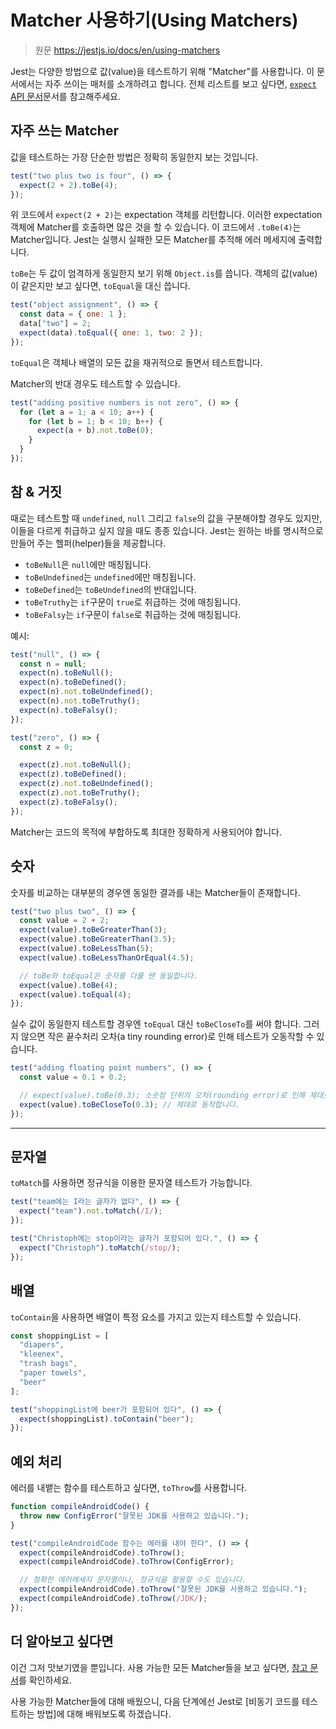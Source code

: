 # Matcher 사용하기(Using Matchers)

> 원문 https://jestjs.io/docs/en/using-matchers

Jest는 다양한 방법으로 값(value)을 테스트하기 위해 "Matcher"를 사용합니다. 이 문서에서는 자주 쓰이는 매처를 소개하려고 합니다. 전체 리스트를 보고 싶다면, [`expect` API 문서](https://jestjs.io/docs/en/expect)문서를 참고해주세요.

## 자주 쓰는 Matcher

값을 테스트하는 가장 단순한 방법은 정확히 동일한지 보는 것입니다.

```jsx
test("two plus two is four", () => {
  expect(2 + 2).toBe(4);
});
```

위 코드에서 `expect(2 + 2)`는 expectation 객체를 리턴합니다. 이러한 expectation 객체에 Matcher를 호출하면 많은 것을 할 수 있습니다. 이 코드에서 `.toBe(4)`는 Matcher입니다. Jest는 실행시 실패한 모든 Matcher를 추적해 에러 메세지에 출력합니다.

`toBe`는 두 값이 엄격하게 동일한지 보기 위해 `Object.is`를 씁니다. 객체의 값(value)이 같은지만 보고 싶다면, `toEqual`을 대신 씁니다.

```jsx
test("object assignment", () => {
  const data = { one: 1 };
  data["two"] = 2;
  expect(data).toEqual({ one: 1, two: 2 });
});
```

`toEqual`은 객체나 배열의 모든 값을 재귀적으로 돌면서 테스트합니다.

Matcher의 반대 경우도 테스트할 수 있습니다.

```jsx
test("adding positive numbers is not zero", () => {
  for (let a = 1; a < 10; a++) {
    for (let b = 1; b < 10; b++) {
      expect(a + b).not.toBe(0);
    }
  }
});
```

## 참 & 거짓

때로는 테스트할 때 `undefined`, `null` 그리고 `false`의 값을 구분해야할 경우도 있지만, 이들을 다르게 취급하고 싶지 않을 때도 종종 있습니다. Jest는 원하는 바를 명시적으로 만들어 주는 헬퍼(helper)들을 제공합니다.

- `toBeNull`은 `null`에만 매칭됩니다.
- `toBeUndefined`는 `undefined`에만 매칭됩니다.
- `toBeDefined`는 `toBeUndefined`의 반대입니다.
- `toBeTruthy`는 `if`구문이 `true`로 취급하는 것에 매칭됩니다.
- `toBeFalsy`는 `if`구문이 `false`로 취급하는 것에 매칭됩니다.

예시:

```jsx
test("null", () => {
  const n = null;
  expect(n).toBeNull();
  expect(n).toBeDefined();
  expect(n).not.toBeUndefined();
  expect(n).not.toBeTruthy();
  expect(n).toBeFalsy();
});

test("zero", () => {
  const z = 0;

  expect(z).not.toBeNull();
  expect(z).toBeDefined();
  expect(z).not.toBeUndefined();
  expect(z).not.toBeTruthy();
  expect(z).toBeFalsy();
});
```

Matcher는 코드의 목적에 부합하도록 최대한 정확하게 사용되어야 합니다.

## 숫자

숫자를 비교하는 대부분의 경우엔 동일한 결과를 내는 Matcher들이 존재합니다.

```jsx
test("two plus two", () => {
  const value = 2 + 2;
  expect(value).toBeGreaterThan(3);
  expect(value).toBeGreaterThan(3.5);
  expect(value).toBeLessThan(5);
  expect(value).toBeLessThanOrEqual(4.5);

  // toBe와 toEqual은 숫자를 다룰 땐 동일합니다.
  expect(value).toBe(4);
  expect(value).toEqual(4);
});
```

실수 값이 동일한지 테스트할 경우엔 `toEqual` 대신 `toBeCloseTo`를 써야 합니다. 그러지 않으면 작은 끝수처리 오차(a tiny rounding error)로 인해 테스트가 오동작할 수 있습니다.

```jsx
test("adding floating point numbers", () => {
  const value = 0.1 + 0.2;

  // expect(value).toBe(0.3); 소숫점 단위의 오차(rounding error)로 인해 제대로 동작하지 않습니다.
  expect(value).toBeCloseTo(0.3); // 제대로 동작합니다.
});
```

---

## 문자열

`toMatch`를 사용하면 정규식을 이용한 문자열 테스트가 가능합니다.

```jsx
test("team에는 I라는 글자가 없다", () => {
  expect("team").not.toMatch(/I/);
});

test("Christoph에는 stop이라는 글자가 포함되어 있다.", () => {
  expect("Christoph").toMatch(/stop/);
});
```

## 배열

`toContain`을 사용하면 배열이 특정 요소를 가지고 있는지 테스트할 수 있습니다.

```jsx
const shoppingList = [
  "diapers",
  "kleenex",
  "trash bags",
  "paper towels",
  "beer"
];

test("shoppingList에 beer가 포함되어 있다", () => {
  expect(shoppingList).toContain("beer");
});
```

## 예외 처리

에러를 내뱉는 함수를 테스트하고 싶다면, `toThrow`를 사용합니다.

```jsx
function compileAndroidCode() {
  throw new ConfigError("잘못된 JDK를 사용하고 있습니다.");
}

test("compileAndroidCode 함수는 에러를 내야 한다", () => {
  expect(compileAndroidCode).toThrow();
  expect(compileAndroidCode).toThrow(ConfigError);

  // 정확한 에러메세지 문자열이나, 정규식을 활용할 수도 있습니다.
  expect(compileAndroidCode).toThrow("잘못된 JDK를 사용하고 있습니다.");
  expect(compileAndroidCode).toThrow(/JDK/);
});
```

## 더 알아보고 싶다면

이건 그저 맛보기였을 뿐입니다. 사용 가능한 모든 Matcher들을 보고 싶다면, [참고 문서](https://jestjs.io/docs/en/expect)를 확인하세요.

사용 가능한 Matcher들에 대해 배웠으니, 다음 단계에선 Jest로 [비동기 코드를 테스트하는 방법]에 대해 배워보도록 하겠습니다.
